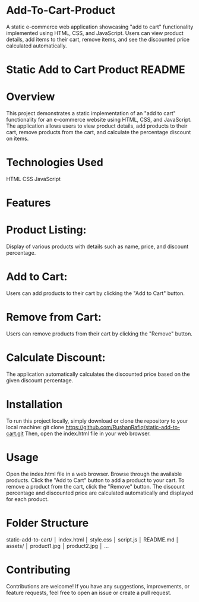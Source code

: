 # Add-To-Cart-Product
A static e-commerce web application showcasing "add to cart" functionality implemented using HTML, CSS, and JavaScript. Users can view product details, add items to their cart, remove items, and see the discounted price calculated automatically.

# Static Add to Cart Product README
# Overview
This project demonstrates a static implementation of an "add to cart" functionality for an e-commerce website using HTML, CSS, and JavaScript. The application allows users to view product details, add products to their cart, remove products from the cart, and calculate the percentage discount on items.

# Technologies Used
HTML
CSS
JavaScript

# Features
# Product Listing: 
Display of various products with details such as name, price, and discount percentage.
# Add to Cart: 
Users can add products to their cart by clicking the "Add to Cart" button.
# Remove from Cart: 
Users can remove products from their cart by clicking the "Remove" button.
# Calculate Discount: 
The application automatically calculates the discounted price based on the given discount percentage.

# Installation
To run this project locally, simply download or clone the repository to your local machine:
git clone https://github.com/RushanRafiq/static-add-to-cart.git
Then, open the index.html file in your web browser.

# Usage
Open the index.html file in a web browser.
Browse through the available products.
Click the "Add to Cart" button to add a product to your cart.
To remove a product from the cart, click the "Remove" button.
The discount percentage and discounted price are calculated automatically and displayed for each product.

# Folder Structure
static-add-to-cart/
│   index.html
│   style.css
│   script.js
│   README.md
│   assets/
│       product1.jpg
│       product2.jpg
│       ...

# Contributing
Contributions are welcome! If you have any suggestions, improvements, or feature requests, feel free to open an issue or create a pull request.


